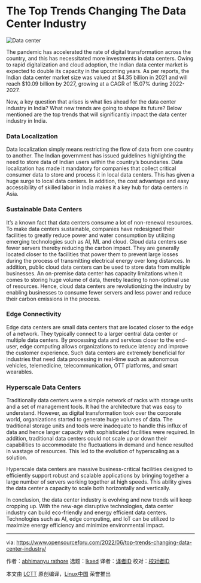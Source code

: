 [#]: subject: "The Top Trends Changing The Data Center Industry"
[#]: via: "https://www.opensourceforu.com/2022/06/top-trends-changing-data-center-industry/"
[#]: author: "abhimanyu rathore https://www.opensourceforu.com/author/abhimanyu-rathore/"
[#]: collector: "lkxed"
[#]: translator: " "
[#]: reviewer: " "
[#]: publisher: " "
[#]: url: " "

The Top Trends Changing The Data Center Industry
======
![Data center][1]

The pandemic has accelerated the rate of digital transformation across the country, and this has necessitated more investments in data centers. Owing to rapid digitalization and cloud adoption, the Indian data center market is expected to double its capacity in the upcoming years. As per reports, the Indian data center market size was valued at $4.35 billion in 2021 and will reach $10.09 billion by 2027, growing at a CAGR of 15.07% during 2022-2027.

Now, a key question that arises is what lies ahead for the data center industry in India? What new trends are going to shape its future? Below mentioned are the top trends that will significantly impact the data center industry in India.

### Data Localization

Data localization simply means restricting the flow of data from one country to another. The Indian government has issued guidelines highlighting the need to store data of Indian users within the country’s boundaries. Data localization has made it mandatory for companies that collect critical consumer data to store and process it in local data centers. This has given a huge surge to local data centers. In addition, the cost advantage and easy accessibility of skilled labor in India makes it a key hub for data centers in Asia.

### Sustainable Data Centers

It’s a known fact that data centers consume a lot of non-renewal resources. To make data centers sustainable, companies have redesigned their facilities to greatly reduce power and water consumption by utilizing emerging technologies such as AI, ML and cloud. Cloud data centers use fewer servers thereby reducing the carbon impact. They are generally located closer to the facilities that power them to prevent large losses during the process of transmitting electrical energy over long distances. In addition, public cloud data centers can be used to store data from multiple businesses. An on-premise data center has capacity limitations when it comes to storing huge volume of data, thereby leading to non-optimal use of resources. Hence, cloud data centers are revolutionizing the industry by enabling businesses to consume fewer servers and less power and reduce their carbon emissions in the process.

### Edge Connectivity

Edge data centers are small data centers that are located closer to the edge of a network. They typically connect to a larger central data center or multiple data centers. By processing data and services closer to the end-user, edge computing allows organizations to reduce latency and improve the customer experience. Such data centers are extremely beneficial for industries that need data processing in real-time such as autonomous vehicles, telemedicine, telecommunication, OTT platforms, and smart wearables.

### Hyperscale Data Centers

Traditionally data centers were a simple network of racks with storage units and a set of management tools. It had the architecture that was easy to understand. However, as digital transformation took over the corporate world, organizations started to generate huge volumes of data. The traditional storage units and tools were inadequate to handle this influx of data and hence larger capacity with sophisticated facilities were required. In addition, traditional data centers could not scale up or down their capabilities to accommodate the fluctuations in demand and hence resulted in wastage of resources. This led to the evolution of hyperscaling as a solution.

Hyperscale data centers are massive business-critical facilities designed to efficiently support robust and scalable applications by bringing together a large number of servers working together at high speeds. This ability gives the data center a capacity to scale both horizontally and vertically.

In conclusion, the data center industry is evolving and new trends will keep cropping up. With the new-age disruptive technologies, data center industry can build eco-friendly and energy efficient data centers. Technologies such as AI, edge computing, and IoT can be utilized to maximize energy efficiency and minimize environmental impact.

--------------------------------------------------------------------------------

via: https://www.opensourceforu.com/2022/06/top-trends-changing-data-center-industry/

作者：[abhimanyu rathore][a]
选题：[lkxed][b]
译者：[译者ID](https://github.com/译者ID)
校对：[校对者ID](https://github.com/校对者ID)

本文由 [LCTT](https://github.com/LCTT/TranslateProject) 原创编译，[Linux中国](https://linux.cn/) 荣誉推出

[a]: https://www.opensourceforu.com/author/abhimanyu-rathore/
[b]: https://github.com/lkxed
[1]: https://www.opensourceforu.com/wp-content/uploads/2016/03/Data-center.jpg
